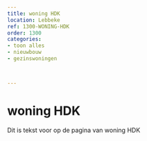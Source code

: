```yaml
---
title: woning HDK
location: Lebbeke
ref: 1300-WONING-HDK
order: 1300
categories:
- toon alles
- nieuwbouw
- gezinswoningen



---
```

# woning HDK

Dit is tekst voor op de pagina van woning HDK